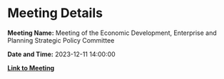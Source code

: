 # Meeting Details

**Meeting Name:** Meeting of the Economic Development, Enterprise and Planning Strategic Policy Committee

**Date and Time:** 2023-12-11 14:00:00

**[Link to Meeting](https://www.limerick.ie/council/whats-on/meeting-of-the-economic-development-enterprise-and-planning-strategic-policy-3)**
